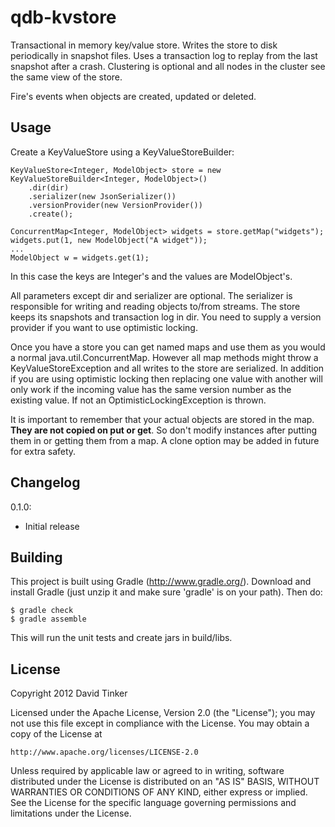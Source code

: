 qdb-kvstore
===========

Transactional in memory key/value store. Writes the store to disk periodically in snapshot files. Uses a transaction
log to replay from the last snapshot after a crash. Clustering is optional and all nodes in the cluster see the same
view of the store.

Fire's events when objects are created, updated or deleted.


Usage
-----

Create a KeyValueStore using a KeyValueStoreBuilder:

    KeyValueStore<Integer, ModelObject> store = new KeyValueStoreBuilder<Integer, ModelObject>()
        .dir(dir)
        .serializer(new JsonSerializer())
        .versionProvider(new VersionProvider())
        .create();

    ConcurrentMap<Integer, ModelObject> widgets = store.getMap("widgets");
    widgets.put(1, new ModelObject("A widget"));
    ...
    ModelObject w = widgets.get(1);

In this case the keys are Integer's and the values are ModelObject's.

All parameters except dir and serializer are optional. The serializer is responsible for writing and reading objects
to/from streams. The store keeps its snapshots and transaction log in dir. You need to supply a version provider
if you want to use optimistic locking.

Once you have a store you can get named maps and use them as you would a normal java.util.ConcurrentMap. However
all map methods might throw a KeyValueStoreException and all writes to the store are serialized. In addition if
you are using optimistic locking then replacing one value with another will only work if the incoming value has
the same version number as the existing value. If not an OptimisticLockingException is thrown.

It is important to remember that your actual objects are stored in the map. **They are not copied on put or get**.
So don't modify instances after putting them in or getting them from a map. A clone option may be added in future
for extra safety.


Changelog
---------

0.1.0:
- Initial release


Building
--------

This project is built using Gradle (http://www.gradle.org/). Download and install Gradle (just unzip it and
make sure 'gradle' is on your path). Then do:

    $ gradle check
    $ gradle assemble

This will run the unit tests and create jars in build/libs.


License
-------

Copyright 2012 David Tinker

Licensed under the Apache License, Version 2.0 (the "License");
you may not use this file except in compliance with the License.
You may obtain a copy of the License at

    http://www.apache.org/licenses/LICENSE-2.0

Unless required by applicable law or agreed to in writing, software
distributed under the License is distributed on an "AS IS" BASIS,
WITHOUT WARRANTIES OR CONDITIONS OF ANY KIND, either express or implied.
See the License for the specific language governing permissions and
limitations under the License.
